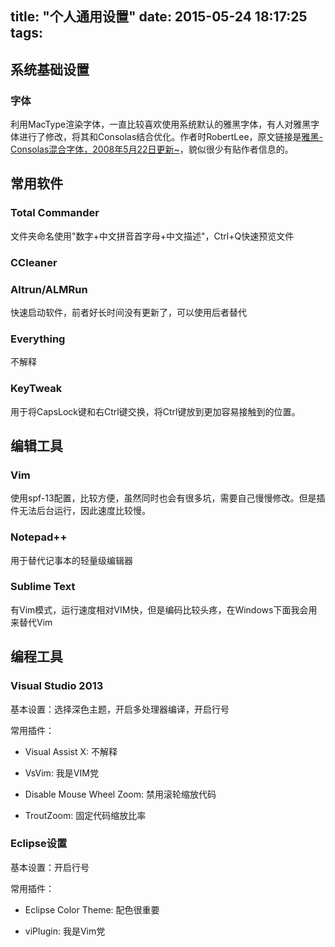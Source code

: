 title: "个人通用设置"
date: 2015-05-24 18:17:25
tags:
---

## 系统基础设置

### 字体

利用MacType渲染字体，一直比较喜欢使用系统默认的雅黑字体，有人对雅黑字体进行了修改，将其和Consolas结合优化。作者时RobertLee，原文链接是[雅黑-Consolas混合字体，2008年5月22日更新~](http://www.cnblogs.com/RobertLee/archive/2006/12/25/602646.html)，貌似很少有贴作者信息的。

## 常用软件

### Total Commander

文件夹命名使用"数字+中文拼音首字母+中文描述"，Ctrl+Q快速预览文件

### CCleaner

### Altrun/ALMRun

快速启动软件，前者好长时间没有更新了，可以使用后者替代

### Everything

不解释

### KeyTweak

用于将CapsLock键和右Ctrl键交换，将Ctrl键放到更加容易接触到的位置。

## 编辑工具

### Vim

使用spf-13配置，比较方便，虽然同时也会有很多坑，需要自己慢慢修改。但是插件无法后台运行，因此速度比较慢。

### Notepad++

用于替代记事本的轻量级编辑器

### Sublime Text

有Vim模式，运行速度相对VIM快，但是编码比较头疼，在Windows下面我会用来替代Vim

## 编程工具

### Visual Studio 2013

基本设置：选择深色主题，开启多处理器编译，开启行号

常用插件：

* Visual Assist X: 不解释

* VsVim: 我是VIM党

* Disable Mouse Wheel Zoom: 禁用滚轮缩放代码

* TroutZoom: 固定代码缩放比率

### Eclipse设置

基本设置：开启行号

常用插件：

* Eclipse Color Theme: 配色很重要

* viPlugin: 我是Vim党

